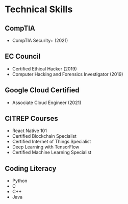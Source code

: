 # Technical Skills

## CompTIA

* CompTIA Security+ (2021)

## EC Council

* Certified Ethical Hacker (2019)
* Computer Hacking and Forensics Investigator (2019)

## Google Cloud Certified

* Associate Cloud Engineer (2021)

## CITREP Courses

* React Native 101
* Certified Blockchain Specialist
* Certified Internet of Things Specialist
* Deep Learning with TensorFlow
* Certified Machine Learning Specialist

## Coding Literacy

* Python
* C
* C++
* Java
